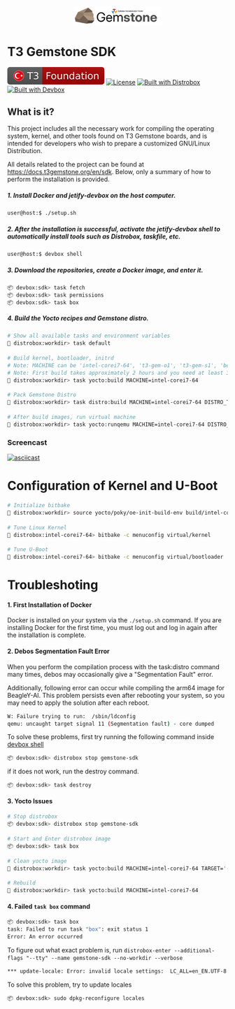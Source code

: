 <p align="center">
    <picture>
        <source media="(prefers-color-scheme: dark)" srcset=".meta/logo-dark.png" width="40%" />
        <source media="(prefers-color-scheme: light)" srcset=".meta/logo-light.png" width="40%" />
        <img alt="T3 Foundation" src=".meta/logo-light.png" width="40%" />
    </picture>
</p>

# T3 Gemstone SDK

 [![T3 Foundation](./.meta/t3-foundation.svg)](https://www.t3vakfi.org/en) [![License](https://img.shields.io/badge/License-Apache_2.0-blue.svg)](https://opensource.org/licenses/Apache-2.0) [![Built with Distrobox](https://img.shields.io/badge/Built_with-distrobox-red)](https://github.com/89luca89/distrobox) [![Built with Devbox](https://www.jetify.com/img/devbox/shield_galaxy.svg)](https://www.jetify.com/devbox/docs/contributor-quickstart/)

## What is it?

This project includes all the necessary work for compiling the operating system, kernel, and other tools found on T3 Gemstone boards, and is intended for developers who wish to prepare a customized GNU/Linux Distribution.

All details related to the project can be found at https://docs.t3gemstone.org/en/sdk. Below, only a summary of how to perform the installation is provided.

##### 1. Install Docker and jetify-devbox on the host computer.

```bash
user@host:$ ./setup.sh
```

<a name="section-ii"></a>
##### 2. After the installation is successful, activate the jetify-devbox shell to automatically install tools such as Distrobox, taskfile, etc.

```bash
user@host:$ devbox shell
```

##### 3. Download the repositories, create a Docker image, and enter it.

```bash
📦 devbox:sdk> task fetch
📦 devbox:sdk> task permissions
📦 devbox:sdk> task box
```

##### 4. Build the Yocto recipes and Gemstone distro.

```bash
# Show all available tasks and environment variables
🚀 distrobox:workdir> task default

# Build kernel, bootloader, initrd
# Note: MACHINE can be 'intel-corei7-64', 't3-gem-o1', 't3-gem-s1', 'beagley-ai' or 'qemuarm64'
# Note: First build takes approximately 2 hours and you need at least 32GB empty disk space
🚀 distrobox:workdir> task yocto:build MACHINE=intel-corei7-64

# Pack Gemstone Distro
🚀 distrobox:workdir> task distro:build MACHINE=intel-corei7-64 DISTRO_TYPE=desktop DISTRO_BASE=ubuntu DISTRO_SUITE=jammy IMG_SIZE=16G

# After build images, run virtual machine
🚀 distrobox:workdir> task yocto:runqemu MACHINE=intel-corei7-64 DISTRO_TYPE=desktop DISTRO_BASE=ubuntu DISTRO_SUITE=jammy WORKDIR=$PWD
```

### Screencast

[![asciicast](https://asciinema.org/a/KDwPPlCV2wxzpwDB4sLseW2X9.svg)](https://asciinema.org/a/KDwPPlCV2wxzpwDB4sLseW2X9)

# Configuration of Kernel and U-Boot

```bash
# Initialize bitbake
🚀 distrobox:workdir> source yocto/poky/oe-init-build-env build/intel-corei7-64

# Tune Linux Kernel
🚀 distrobox:intel-corei7-64> bitbake -c menuconfig virtual/kernel

# Tune U-Boot
🚀 distrobox:intel-corei7-64> bitbake -c menuconfig virtual/bootloader
```

# Troubleshoting

#### 1. First Installation of Docker

Docker is installed on your system via the `./setup.sh` command. If you are installing Docker for the first time, you must log out and log in again after the installation is complete.

#### 2. Debos Segmentation Fault Error

When you perform the compilation process with the task:distro command many times, debos may occasionally give a "Segmentation Fault" error. 

Additionally, following error can occur while compiling the arm64 image for BeagleY-AI. This problem persists even after rebooting your system, so you may need to apply the solution after each reboot.

```sh
W: Failure trying to run:  /sbin/ldconfig
qemu: uncaught target signal 11 (Segmentation fault) - core dumped
```

To solve these problems, first try running the following command inside [devbox shell](#section-ii)

```bash
📦 devbox:sdk> distrobox stop gemstone-sdk
```

if it does not work, run the destroy command.

```bash
📦 devbox:sdk> task destroy
```

#### 3. Yocto Issues

```bash
# Stop distrobox
📦 devbox:sdk> distrobox stop gemstone-sdk

# Start and Enter distrobox image
📦 devbox:sdk> task box

# Clean yocto image
🚀 distrobox:workdir> task yocto:build MACHINE=intel-corei7-64 TARGET='-c clean -c cleansstate gemstone-image-rd virtual/kernel'

# Rebuild
🚀 distrobox:workdir> task yocto:build MACHINE=intel-corei7-64
```

#### 4. Failed `task box` command

```sh
📦 devbox:sdk> task box
task: Failed to run task "box": exit status 1
Error: An error occurred
```

To figure out what exact problem is, run `distrobox-enter --additional-flags "--tty" --name gemstone-sdk --no-workdir --verbose`

```sh
*** update-locale: Error: invalid locale settings:  LC_ALL=en_EN.UTF-8 LANG=en_EN.UTF-8
```

To solve this problem, try to update locales

```bash
📦 devbox:sdk> sudo dpkg-reconfigure locales 
```
